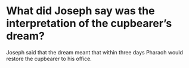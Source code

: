 # What did Joseph say was the interpretation of the cupbearer’s dream?

Joseph said that the dream meant that within three days Pharaoh would restore the cupbearer to his office.
